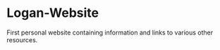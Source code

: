 # Logan-Website
First personal website containing information and links to various other resources. 
